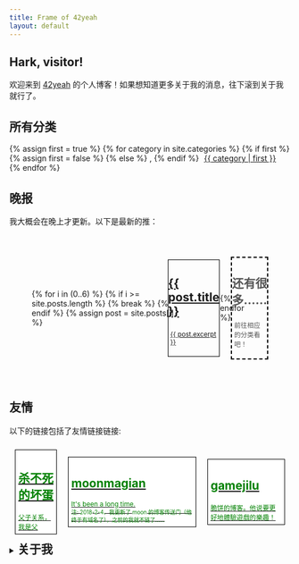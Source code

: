 ```yaml
---
title: Frame of 42yeah
layout: default
---
```


## Hark, visitor!

欢迎来到 [42yeah](https://github.com/POTION4) 的个人博客！如果想知道更多关于我的消息，往下滚到关于我就行了。

<div class="paperi floats stick">
  <h2>所有分类</h2>
  <div>
    {% assign first = true %}
    {% for category in site.categories %}
      {% if first %}
        {% assign first = false %}
      {% else %}
        <span class="gnome">,</span>
      {% endif %}
      <span style="padding-left: 5px; padding-right: 5px;">
        <a href="/category/{{ category | first }}">{{ category | first }}</a>
      </span>
    {% endfor %}
  </div>
</div>

## 晚报

我大概会在晚上才更新。以下是最新的推：

<div style="display: flex; justify-items: between; align-items: center; overflow-x: auto; padding: 2.5rem;">
  {% for i in (0..6) %}
    {% if i >= site.posts.length %}
      {% break %}
    {% endif %}
    {% assign post = site.posts[i] %}
    
<a href="{{ post.url }}">
  <div style="padding: 0px px 0px 5px; margin-left: -1.5rem; border-color: black; border-style: solid; border-width: 1px; max-width: 200px;" class="card">
    <h2>{{ post.title }}</h2>
    <p style="padding: 0.25rem;">
      <small>{{ post.excerpt }}</small>
    </p>
  </div>
</a>

  {% endfor %}

  <div style="padding: 0px px 0px 5px; margin-left: -1.5rem; border-color: black; border-style: dashed; border-width: 2px; max-width: 200px;" class="card">
    <h2 style="color: #555;">还有很多……</h2>
    <p style="padding: 0.25rem; color: #555;">
      <small>前往相应的分类看吧！</small>
    </p>
  </div>
</div>

## 友情

以下的链接包括了友情链接链接:

<div style="display: flex; justify-items: between; align-items: center; overflow-x: auto;">
  <a href="https://zzkdev.github.io">
    <div style="padding: 5px; margin: 10px; border-color: black; border-style: solid; border-width: 1px; color: green; background-color: white;">
      <h2>杀不死的坏蛋</h2>
      <small>父子关系，我是父</small>
    </div>
  </a>
  <a href="http://www.moonsekai.xyz">
    <div style="padding: 5px; margin: 10px; border-color: black; border-style: solid; border-width: 1px; color: green; background-color: white;">
      <h2>moonmagian</h2>
      <small>It's been a long time. <br /><sub>注: 2018-2-4，我更新了 moon 的博客传送门（他终于有域名了），之前的我就不链了……</sub></small>
    </div>
  </a>
  <a href="https://gamejilu.com">
    <div style="padding: 5px; margin: 10px; border-color: black; border-style: solid; border-width: 1px; color: green; background-color: white;">
      <h2>gamejilu</h2>
      <small>脆饼的博客。他说要更好地體驗遊戲的樂趣！</small>
    </div>
  </a>
</div>



<details> <summary><h2 style="display: inline">关于我</h2></summary>
<ul>
  <li>我是一个来自 <a href="http://www.dgut.edu.cn/">东莞理工学院</a> 的学生。</li>
  <li>我非常想学图形学。</li>
  <li> 
    我喜欢玩独立游戏，包括但不限于：
    <ul>
      <li>Nethack</li>
      <li>一系列的经典偏硬核 Roguelike</li>
      <li>一些可以多人游戏的游戏，<b>一般不包括 FPS</b></li>
    </ul>
  </li>
  <li>我喜欢玩 4X，但是我很菜</li>
  <li>我学过一系列的程序语言，但大部分都是浅尝辄止，没啥技术</li>
  <li>我支持 LGBT ，虽然我本人是直的</li>
  <li>我不喜欢吃牛肉丸，干蒸，烧卖，虾饺，云吞，^(?!.*(韭菜)).*饺子，牛奶，重芝士，etc……</li>
  <li>我的邮箱是 <a href="mailto:potion@live.cn">potion@live.cn</a></li>
  <li>我做过很多小作品，有兴趣的大佬可以发我邮箱问一下我</li>
  <li>我觉得可口可乐比百事可乐要好喝</li>
  <li>我觉得麦当劳比肯德基要好吃，虽然肯德基有奥尔良系列</li>
  <li>我觉得尊宝是所有 Pizza 当中最好吃的，第二是 Domino</li>
  <li>I love my girlfriend!</li>
</ul>
</details>
